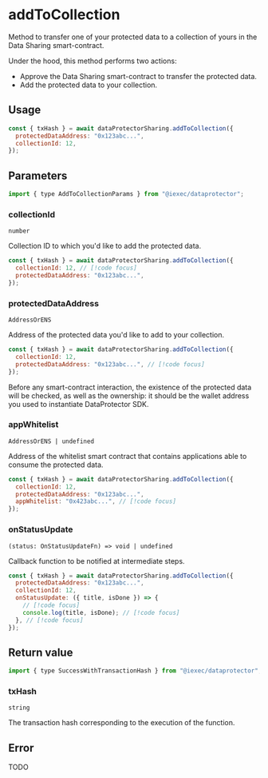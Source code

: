 # addToCollection

Method to transfer one of your protected data to a collection of yours in the Data Sharing
smart-contract.

Under the hood, this method performs two actions:

- Approve the Data Sharing smart-contract to transfer the protected data.
- Add the protected data to your collection.

## Usage

```js
const { txHash } = await dataProtectorSharing.addToCollection({
  protectedDataAddress: "0x123abc...",
  collectionId: 12,
});
```

## Parameters

```js
import { type AddToCollectionParams } from "@iexec/dataprotector";
```

### collectionId

`number`

Collection ID to which you'd like to add the protected data.

```js
const { txHash } = await dataProtectorSharing.addToCollection({
  collectionId: 12, // [!code focus]
  protectedDataAddress: "0x123abc...",
});
```

### protectedDataAddress

`AddressOrENS`

Address of the protected data you'd like to add to your collection.

```js
const { txHash } = await dataProtectorSharing.addToCollection({
  collectionId: 12,
  protectedDataAddress: "0x123abc...", // [!code focus]
});
```

Before any smart-contract interaction, the existence of the protected data will be checked,
as well as the ownership: it should be the wallet address you used to instantiate
DataProtector SDK.

### appWhitelist

`AddressOrENS | undefined`

Address of the whitelist smart contract that contains applications able to consume the protected data.

```js
const { txHash } = await dataProtectorSharing.addToCollection({
  collectionId: 12,
  protectedDataAddress: "0x123abc...",
  appWhitelist: "0x423abc...", // [!code focus]
});
```

### onStatusUpdate

`(status: OnStatusUpdateFn) => void | undefined`

Callback function to be notified at intermediate steps.

```js
const { txHash } = await dataProtectorSharing.addToCollection({
  protectedDataAddress: "0x123abc...",
  collectionId: 12,
  onStatusUpdate: ({ title, isDone }) => {
    // [!code focus]
    console.log(title, isDone); // [!code focus]
  }, // [!code focus]
});
```

## Return value

```js
import { type SuccessWithTransactionHash } from "@iexec/dataprotector";
```

### txHash

`string`

The transaction hash corresponding to the execution of the function.

## Error

TODO

